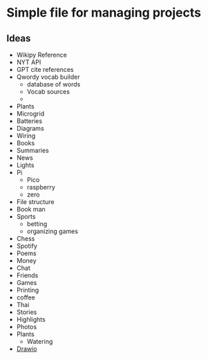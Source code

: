 # Simple file for managing projects


## Ideas
- Wikipy Reference
- NYT API
- GPT cite references
- Qwordy vocab builder
  - database of words
  - Vocab sources
  - 
- Plants
- Microgrid
- Batteries
- Diagrams
- Wiring
- Books
- Summaries
- News
- Lights
- Pi
  - Pico 
  - raspberry
  - zero
- File structure
- Book man 
- Sports
  - betting
  - organizing games
- Chess
- Spotify
- Poems
- Money
- Chat
- Friends
- Games 
- Printing
- coffee
- Thai
- Stories
- Highlights
- Photos
- Plants
  - Watering
- [Drawio](https://drawio-app.com/blog/import-from-csv-to-drawio/)